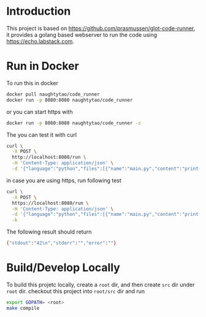 # Introduction
This project is based on https://github.com/prasmussen/glot-code-runner, it provides a golang based webserver to run the code using https://echo.labstack.com.

# Run in Docker
To run this in docker
```bash
docker pull naughtytao/code_runner
docker run -p 8080:8080 naughtytao/code_runner
```
or you can start https with 
```bash
docker run -p 8080:8080 naughtytao/code_runner -s
```

The you can test it with curl

```bash
curl \
  -X POST \
  http://localhost:8080/run \
  -H 'Content-Type: application/json' \
  -d '{"language":"python","files":[{"name":"main.py","content":"print(42)"}]}'
```
in case you are using https, run following test
```bash
curl \
  -X POST \
  https://localhost:8080/run \
  -H 'Content-Type: application/json' \
  -d '{"language":"python","files":[{"name":"main.py","content":"print(42)"}]}'\
  -k
```

The following result should return
```bash
{"stdout":"42\n","stderr":"","error":""}
```


# Build/Develop Locally
To build this projetc locally, create a `root` dir, and then create `src` dir under `root` dir.  checkout this project into `root/src` dir and run 
```bash
export GOPATH= <root>
make compile
```
